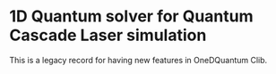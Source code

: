 1D Quantum solver for Quantum Cascade Laser simulation
================

This is a legacy record for having new features in OneDQuantum Clib.

